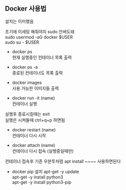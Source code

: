 Docker 사용법
-------------------

설치는 이미했음

초기에 이세팅 해줘야지 sudo 안써도돼   
sudo usermod -aG docker $USER   
sudo su - $USER

- docker ps  
현재 실행중인 컨테이너 목록 출력
- docker ps -a   
종료된 컨테이너도 목록 출력
  
- docker images   
사용 가능한 이미지들 출력
  
- docker run -it (name)   
컨테이너 실행
  
실행후 종료시킬때는 exit   
실행은 시켜둘때 ctrl+q+p 하면됨

- docker restart (name)   
컨테이너 다시 시작
  
- docker attach (name)   
컨테이너 다시 접속 (실행중일때만)
  
컨테이너 접속후 기존 우분투처럼 apt install ~~~~ 사용하면된다

- docker pip 설치
apt-get -y update   
apt-get -y install python3   
apt-get -y install python3-pip
